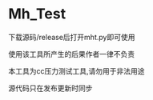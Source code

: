 # Mh_Test
<p>下载源码/release后打开mht.py即可使用</p>
<p>使用该工具所产生的后果作者一律不负责</p>
<p>本工具为cc压力测试工具,请勿用于非法用途</p>
<p>源代码只在发布更新时同步</p>
